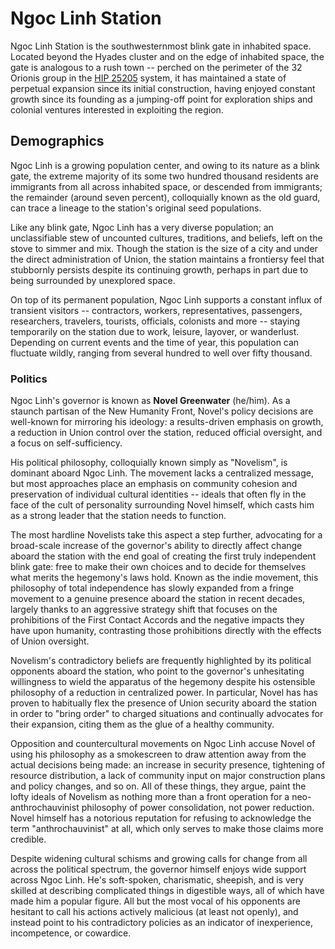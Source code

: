 # Ngoc Linh Station

Ngoc Linh Station is the southwesternmost blink gate in inhabited space. Located beyond the Hyades cluster and on the edge of inhabited space, the gate is analogous to a rush town -- perched on the perimeter of the 32 Orionis group in the [HIP 25205](hip25205.md) system, it has maintained a state of perpetual expansion since its initial construction, having enjoyed constant growth since its founding as a jumping-off point for exploration ships and colonial ventures interested in exploiting the region.

## Demographics
Ngoc Linh is a growing population center, and owing to its nature as a blink gate, the extreme majority of its some two hundred thousand residents are immigrants from all across inhabited space, or descended from immigrants; the remainder (around seven percent), colloquially known as the old guard, can trace a lineage to the station's original seed populations.

Like any blink gate, Ngoc Linh has a very diverse population; an unclassifiable stew of uncounted cultures, traditions, and beliefs, left on the stove to simmer and mix. Though the station is the size of a city and under the direct administration of Union, the station maintains a frontiersy feel that stubbornly persists despite its continuing growth, perhaps in part due to being surrounded by unexplored space.

On top of its permanent population, Ngoc Linh supports a constant influx of transient visitors -- contractors, workers, representatives, passengers, researchers, travelers, tourists, officials, colonists and more -- staying temporarily on the station due to work, leisure, layover, or wanderlust. Depending on current events and the time of year, this population can fluctuate wildly, ranging from several hundred to well over fifty thousand.

### Politics
Ngoc Linh's governor is known as **Novel Greenwater** (he/him). As a staunch partisan of the New Humanity Front, Novel's policy decisions are well-known for mirroring his ideology: a results-driven emphasis on growth, a reduction in Union control over the station, reduced official oversight, and a focus on self-sufficiency.

His political philosophy, colloquially known simply as "Novelism", is dominant aboard Ngoc Linh. The movement lacks a centralized message, but most approaches place an emphasis on community cohesion and preservation of individual cultural identities -- ideals that often fly in the face of the cult of personality surrounding Novel himself, which casts him as a strong leader that the station needs to function.

The most hardline Novelists take this aspect a step further, advocating for a broad-scale increase of the governor's ability to directly affect change aboard the station with the end goal of creating the first truly independent blink gate: free to make their own choices and to decide for themselves what merits the hegemony's laws hold. Known as the indie movement, this philosophy of total independence has slowly expanded from a fringe movement to a genuine presence aboard the station in recent decades, largely thanks to an aggressive strategy shift that focuses on the prohibitions of the First Contact Accords and the negative impacts they have upon humanity, contrasting those prohibitions directly with the effects of Union oversight.

Novelism's contradictory beliefs are frequently highlighted by its political opponents aboard the station, who point to the governor's unhesitating willingness to wield the apparatus of the hegemony despite his ostensible philosophy of a reduction in centralized power. In particular, Novel has has proven to habitually flex the presence of Union security aboard the station in order to "bring order" to charged situations and continually advocates for their expansion, citing them as the glue of a healthy community.

Opposition and countercultural movements on Ngoc Linh accuse Novel of using his philosophy as a smokescreen to draw attention away from the actual decisions being made: an increase in security presence, tightening of resource distribution, a lack of community input on major construction plans and policy changes, and so on. All of these things, they argue, paint the lofty ideals of Novelism as nothing more than a front operation for a neo-anthrochauvinist philosophy of power consolidation, not power reduction. Novel himself has a notorious reputation for refusing to acknowledge the term "anthrochauvinist" at all, which only serves to make those claims more credible.

Despite widening cultural schisms and growing calls for change from all across the political spectrum, the governor himself enjoys wide support across Ngoc Linh. He's soft-spoken, charismatic, sheepish, and is very skilled at describing complicated things in digestible ways, all of which have made him a popular figure. All but the most vocal of his opponents are hesitant to call his actions actively malicious (at least not openly), and instead point to his contradictory policies as an indicator of inexperience, incompetence, or cowardice.